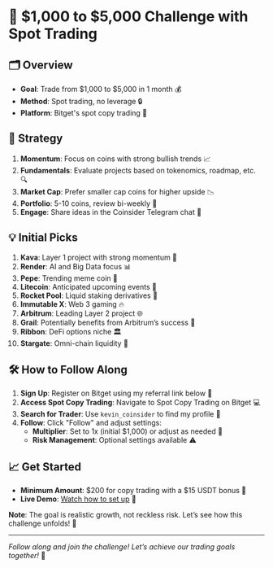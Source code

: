 # 🚀 $1,000 to $5,000 Challenge with Spot Trading

## 🗂️ Overview
- **Goal**: Trade from $1,000 to $5,000 in 1 month 💰
- **Method**: Spot trading, no leverage 🔒
- **Platform**: Bitget's spot copy trading 🏦

## 📝 Strategy
1. **Momentum**: Focus on coins with strong bullish trends 📈
2. **Fundamentals**: Evaluate projects based on tokenomics, roadmap, etc. 🔍
3. **Market Cap**: Prefer smaller cap coins for higher upside 📉
4. **Portfolio**: 5-10 coins, review bi-weekly 🔄
5. **Engage**: Share ideas in the Coinsider Telegram chat 💬

## 💡 Initial Picks
1. **Kava**: Layer 1 project with strong momentum 🔗
2. **Render**: AI and Big Data focus 📊
3. **Pepe**: Trending meme coin 🎉
4. **Litecoin**: Anticipated upcoming events 🚀
5. **Rocket Pool**: Liquid staking derivatives 🔄
6. **Immutable X**: Web 3 gaming 🔥
7. **Arbitrum**: Leading Layer 2 project 🌐
8. **Grail**: Potentially benefits from Arbitrum’s success 🌟
9. **Ribbon**: DeFi options niche 🏛️
10. **Stargate**: Omni-chain liquidity 🔗

## 🛠️ How to Follow Along
1. **Sign Up**: Register on Bitget using my referral link below 🔗
2. **Access Spot Copy Trading**: Navigate to Spot Copy Trading on Bitget 💻
3. **Search for Trader**: Use `kevin_coinsider` to find my profile 🔎
4. **Follow**: Click "Follow" and adjust settings:
   - **Multiplier**: Set to 1x (initial $1,000) or adjust as needed 🔄
   - **Risk Management**: Optional settings available ⚠️

## 📈 Get Started
- **Minimum Amount**: $200 for copy trading with a $15 USDT bonus 🎁
- **Live Demo**: [Watch how to set up](#) 🎥

**Note**: The goal is realistic growth, not reckless risk. Let’s see how this challenge unfolds! 🚀

---
*Follow along and join the challenge! Let’s achieve our trading goals together!* 💪
